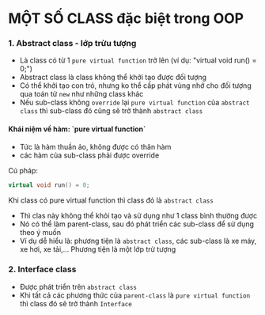 # MỘT SỐ CLASS đặc biệt trong OOP

<h3>1. Abstract class - lớp trừu tượng</h3>

- Là class có từ 1 `pure virtual function` trở lên (ví dụ: "virtual void run() = 0;")
- Abstract class là class không thể khởi tạo được đối tượng
- Có thể khởi tạo con trỏ, nhưng ko thể cấp phát vùng nhớ cho đối tượng qua toán tử `new` như những class khác
- Nếu sub-class không `override` lại `pure virtual function` của `abstract class` thì sub-class đó cũng sẽ trở thành `abstract class` 

<h4>Khái niệm về hàm: `pure virtual function` </h4>

- Tức là hàm thuần ảo, không được có thân hàm 
- các hàm của sub-class phải được override

Cú pháp:
```C++
virtual void run() = 0;
```

Khi class có pure virtual function thì class đó là `abstract class`

- Thì clas này không thể khỏi tạo và sử dụng như 1 class bình thường được 
- Nó có thể làm parent-class, sau đó phát triển các sub-class để sử dụng theo ý muốn
- Ví dụ dễ hiểu là: phương tiện là `abstract class`, các sub-class là xe máy, xe hơi, xe tải,... Phương tiện là một lớp trừ tượng


<h3>2. Interface class</h3>

- Được phát triển trên `abstract class`
- Khi tất cả các phương thức của `parent-class` là `pure virtual function` thì class đó sẽ trở thành `Interface`